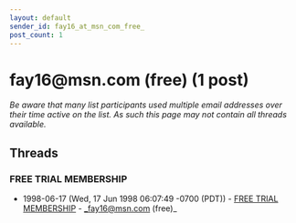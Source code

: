 ```yaml
---
layout: default
sender_id: fay16_at_msn_com_free_
post_count: 1
---
```


# fay16<span>@</span>msn.com (free) (1 post)

_Be aware that many list participants used multiple email addresses over their time active on the list. As such this page may not contain all threads available._

## Threads

### FREE TRIAL MEMBERSHIP
+ 1998-06-17 (Wed, 17 Jun 1998 06:07:49 -0700 (PDT)) - [FREE TRIAL MEMBERSHIP](/archive/1998/06/e79796b41f381cd3221d09b5ac6ee3efa68b2f79898efbbd1cc2ba13bd72ede3) - _fay16@msn.com (free)_


